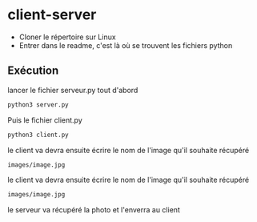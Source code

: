# client-server

- Cloner le répertoire sur Linux
- Entrer dans le readme, c'est là où se trouvent les fichiers python



## Exécution

lancer le fichier serveur.py tout d'abord

```sh
python3 server.py
```

Puis le fichier client.py

```sh
python3 client.py
```


le client va devra ensuite écrire le nom de l'image qu'il souhaite récupéré

```sh
images/image.jpg
```

le client va devra ensuite écrire le nom de l'image qu'il souhaite récupéré

```sh
images/image.jpg
```

le serveur va récupéré la photo et l'enverra au client
